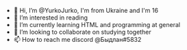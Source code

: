 - 👋 Hi, I’m @YurkoJurko, I'm from Ukraine and I'm 16 
- 👀 I’m interested in reading 
- 🌱 I’m currently learning HTML and programming at general
- 💞️ I’m looking to collaborate on studying together
- 📫 How to reach me discord @Быдлан#5832

<!---
YurkoJurko/YurkoJurko is a ✨ special ✨ repository because its `README.md` (this file) appears on your GitHub profile.
You can click the Preview link to take a look at your changes.
--->
